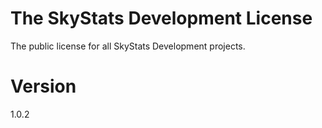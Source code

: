 # The SkyStats Development License
The public license for all SkyStats Development projects.

# Version
1.0.2

